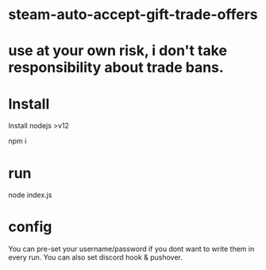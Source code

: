 # steam-auto-accept-gift-trade-offers
# use at your own risk, i don't take responsibility about trade bans.

# Install

  Install nodejs >v12
  
  npm i
  
# run
  node index.js
  
# config

 You can pre-set your username/password if you dont want to write them in every run.
 You can also set discord hook & pushover.
